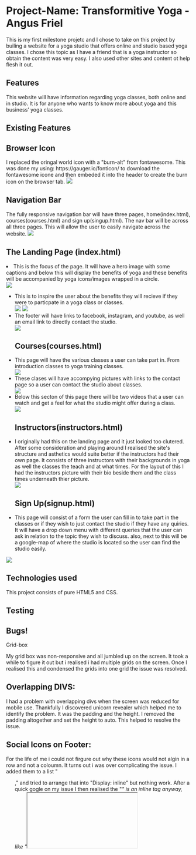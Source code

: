 <h1>Project-Name: Transformitive Yoga - Angus Friel</h1>
This is my first milestone projetc and I chose to take on this project by builing a website for a yoga studio that offers online and studio based yoga classes. I chose this topic as I have a friend that is a yoga instructor so obtain the content was very easy. I also used other sites and content ot help flesh it out.  



  
<h2>Features</h2>
This website will have information regarding yoga classes, both online and in studio. It is for anyone who wants to know more about yoga and this business’ yoga classes. 
<h2>Existing Features</h2>

<h2>Browser Icon</h2>
I replaced the oringal world icon with a "burn-alt" from fontawesome. This was done my using: https://gauger.io/fonticon/ to download the fontawesome icone and then embeded it into the header to create the burn icon on the browser tab. 

<img src="/assets/Read_Me_Images/browser.png">

<h2>Navigation Bar</h2>
The fully responsive navigation bar will have three pages, home(index.html), courses(courses.html) and sign up(singup.html). The nav bar will be across all three pages. 
This will allow the user to easily navigate across the website.

<img src="/assets/Read_Me_Images/NavBar.png">
    
<h2>The Landing Page (index.html)</h2>
<li>This is the focus of the page. It will have a hero image with some captions and below this will display the benefits of yoga and these benefits will be accompanied by yoga icons/images wrapped in a circle. </li>

<img src="/assets/Read_Me_Images/HeroHead.png">
<ul>
<li>This is to inspire the user about the benefits they will recieve if they were to particpate in a yoga class or classes. </li>

<img src="/assets/Read_Me_Images/what.png">

<img src="/assets/Read_Me_Images/why.png">

<li>The footer will have links to facebook, instagram, and youtube, as well an email link to directly contact the studio. </li>

<img src="/assets/Read_Me_Images/footer.png">


<h2>Courses(courses.html)</h2>
<li>This page will have the various classes a user can take part in. From introduction classes to yoga training classes. </li>

<img src="/assets/Read_Me_Images/courses1.png">

<li>These clases will have accompying pictures with links to the contact page so a user can contact the studio about classes.</li>

<img src="/assets/Read_Me_Images/courses2.png">

<li>Below this secton of this page there will be two videos that a user can watch and get a feel for what the studio might offer during a class.</li>

<img src="/assets/Read_Me_Images/courses-videos.png">

<h2>Instructors(instructors.html)</h2>
<li>I originally had this on the landing page and it just looked too clutered. After some consideration and playing around I realised the site's structure and asthetics would suite better if the instructors had their own page. It consists of three instructors with  their backgrounds in yoga as well the classes the teach and at what times. For the layout of this I had the instructors picture with their bio beside them and the class times underneath thier picture. </li>

<img src="/assets/Read_Me_Images/instructor.png">

<h2>Sign Up(signup.html)</h2>
<li>This page will consist of a form the user can fill in to take part in the classes or if they wish to just contact the studio if they have any quiries. It will have a drop down menu with different queries that the user can ask in relation to the topic they wish to discuss. also, next to this will be a google-map of where the studio is located so the user can find the studio easily.</li>
</ul>
<img src="/assets/Read_Me_Images/contact.png">

<h2>Technologies used</h2> 
This project consists of pure HTML5 and CSS.

<h2>Testing</h2>

<h2>Bugs!</h2>

Grid-box 

My grid box was non-responsive and all jumbled up on the screen. It took a while to figure it out but i realised i had multiple grids on the screen. Once I realised this and condensed the grids into one grid the issue was resolved. 

<h2>Overlapping DIVS:</h2>   

I had a problem with overlapping divs when the screen was reduced for mobile use. Thankfully I discovered unicorn revealer which helped me to identify the problem. It was the padding and the height. I removed the padding altogether and set the height to auto. This helped to resolve the issue. 

<h2>Social Icons on Footer:</h2>

For the life of me i could not firgure out why these icons would not algin in a row and not a coloumn. It turns out i was over complicating the issue. I added them to a list "<ul>," and tried to arrange that into "Display: inline" but nothing work. After a quick gogle on my issue I then realised the "<i>" is an inline tag anyway, like "<iframe>" so once i reverted them back without a list the problem was resolved. 

<h2>Deployment</h2>

    

<h2>Where I got my idea and content for a yoga website :</h2>

https://www.nhs.uk/live-well/exercise/guide-to-yoga/#:~:text=Yoga%20is%20an%20ancient%20form,strength%20and%20flexibility)%20and%20breathing.

https://www.instagram.com/radicaltransformationyoga/

https://www.facebook.com/Radicaltransformationyoga

https://yoga.ie/

https://www.yogajournal.com/lifestyle/health/womens-health/count-yoga-38-ways-yoga-keeps-fit/

<h2> Videos I used for the courses page.</h2>

https://www.youtube.com/watch?v=8T39OBNaNzU

https://www.youtube.com/watch?v=4C-gxOE0j7s



